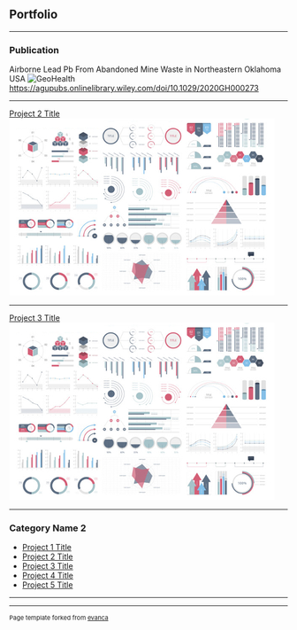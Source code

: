 ## Portfolio

---

### Publication

Airborne Lead  Pb  From Abandoned Mine Waste in Northeastern Oklahoma  USA
![GeoHealth](https://user-images.githubusercontent.com/99560263/192344650-142fa84f-332c-4601-95f3-bd2d071bb869.jpg)
https://agupubs.onlinelibrary.wiley.com/doi/10.1029/2020GH000273


---
[Project 2 Title](/pdf/sample_presentation.pdf)
<img src="images/dummy_thumbnail.jpg?raw=true"/>

---
[Project 3 Title](http://example.com/)
<img src="images/dummy_thumbnail.jpg?raw=true"/>

---

### Category Name 2

- [Project 1 Title](http://example.com/)
- [Project 2 Title](http://example.com/)
- [Project 3 Title](http://example.com/)
- [Project 4 Title](http://example.com/)
- [Project 5 Title](http://example.com/)

---




---
<p style="font-size:11px">Page template forked from <a href="https://github.com/evanca/quick-portfolio">evanca</a></p>
<!-- Remove above link if you don't want to attibute -->
